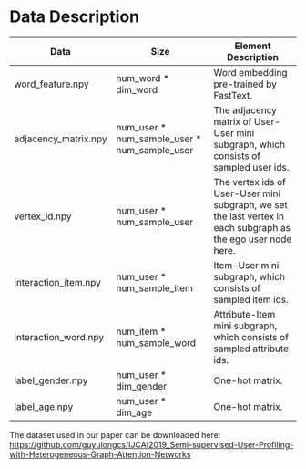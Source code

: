 # Data Description

| Data | Size | Element Description |
| ---- | ---- | ---- |
| word_feature.npy | num_word * dim_word | Word embedding pre-trained by FastText. |
| adjacency_matrix.npy | num_user *  num_sample_user * num_sample_user| The adjacency matrix of User-User mini subgraph, which consists of sampled user ids. |
| vertex_id.npy | num_user * num_sample_user | The vertex ids of User-User mini subgraph, we set the last vertex in each subgraph as the ego user node here. |
| interaction_item.npy | num_user * num_sample_item | Item-User mini subgraph, which consists of sampled item ids. |
| interaction_word.npy | num_item * num_sample_word | Attribute-Item mini subgraph, which consists of sampled attribute ids. |
| label_gender.npy | num_user * dim_gender | One-hot matrix. |
| label_age.npy | num_user * dim_age | One-hot matrix. |

The dataset used in our paper can be downloaded here:
https://github.com/guyulongcs/IJCAI2019_Semi-supervised-User-Profiling-with-Heterogeneous-Graph-Attention-Networks
